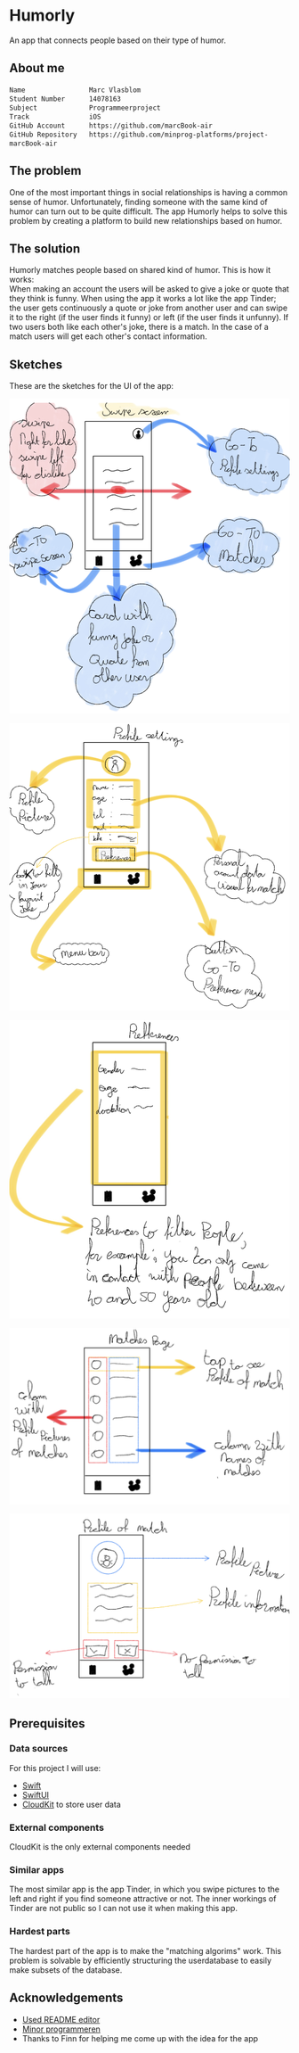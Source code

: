 # Humorly

An app that connects people based on their type of humor.


## About me
    Name                Marc Vlasblom
    Student Number      14078163
    Subject             Programmeerproject 
    Track               iOS
    GitHub Account      https://github.com/marcBook-air
    GitHub Repository   https://github.com/minprog-platforms/project-marcBook-air

## The problem
One of the most important things in social relationships is having a common sense of humor. Unfortunately, finding someone with the same kind of humor can turn out to be
quite difficult. The app Humorly helps to solve this problem by creating a platform to build new relationships based on humor. 
## The solution
Humorly matches people based on shared kind of humor. This is how it works:  
When making an account the users will be asked to give a joke or quote that they think is funny. When using the app it works a lot like the app Tinder; the user gets continuously a quote or joke from another user and can swipe it to the right (if the user finds it funny) or left (if the user finds it unfunny). If two users both like each other's joke, there is a match. In the case of a match users will get each other's contact information.
## Sketches
These are the sketches for the UI of the app:

![Screen where you can swipe the quotes right or left](doc/IMG_0258.jpeg)

![Screen with the users profile settings](doc/IMG_0259.jpeg)

![Screen with the users preferences](doc/IMG_0260.jpeg)

![Screen with overview of people you're matched with](doc/IMG_0261.jpeg)

![Screen where users can see the profile of a match](doc/IMG_0263.jpeg)

## Prerequisites
### Data sources
For this project I will use:
- [Swift](https://www.swift.org/documentation/)
- [SwiftUI](https://developer.apple.com/documentation/swiftui/)
- [CloudKit](https://developer.apple.com/documentation/cloudkit) to store user data
### External components
CloudKit is the only external components needed
### Similar apps
The most similar app is the app Tinder, in which you swipe pictures to the left and right if you find someone attractive or not. The inner workings of Tinder are not public so I can not use it when making this app.
### Hardest parts
The hardest part of the app is to make the "matching algorims" work. This problem is solvable by efficiently structuring the userdatabase to easily make subsets of the database.
## Acknowledgements

 - [Used README editor](https://readme.so/nl)
 - [Minor programmeren](https://project.mprog.nl/syllabus)
 - Thanks to Finn for helping me come up with the idea for the app


